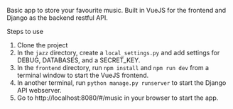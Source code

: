 Basic app to store your favourite music. Built in VueJS for the frontend and Django as the backend restful API.

Steps to use

1. Clone the project
2. In the `jazz` directory, create a `local_settings.py` and add settings for DEBUG, DATABASES, and a SECRET_KEY.
3. In the `frontend` directory, run `npm install` and `npm run dev` from a terminal window to start the VueJS frontend.
4. In another terminal, run `python manage.py runserver` to start the Django API webserver.
5. Go to http://localhost:8080/#/music in your browser to start the app.
